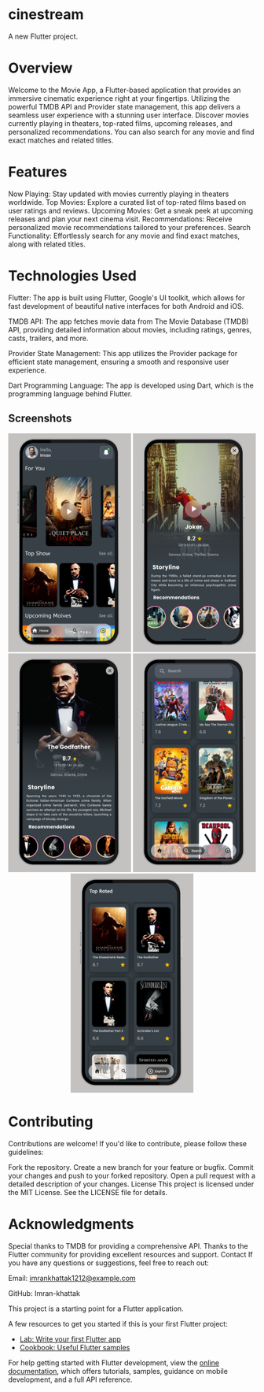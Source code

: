 # cinestream

A new Flutter project.

# Overview
Welcome to the Movie App, a Flutter-based application that provides an immersive cinematic experience right at your fingertips. Utilizing the powerful TMDB API and Provider state management, this app delivers a seamless user experience with a stunning user interface. Discover movies currently playing in theaters, top-rated films, upcoming releases, and personalized recommendations. You can also search for any movie and find exact matches and related titles.

# Features
Now Playing: Stay updated with movies currently playing in theaters worldwide.
Top Movies: Explore a curated list of top-rated films based on user ratings and reviews.
Upcoming Movies: Get a sneak peek at upcoming releases and plan your next cinema visit.
Recommendations: Receive personalized movie recommendations tailored to your preferences.
Search Functionality: Effortlessly search for any movie and find exact matches, along with related titles.

# Technologies Used

Flutter: The app is built using Flutter, Google's UI toolkit, which allows for fast development of beautiful native interfaces for both Android and iOS.

TMDB API: The app fetches movie data from The Movie Database (TMDB) API, providing detailed information about movies, including ratings, genres, casts, trailers, and more.

Provider State Management: This app utilizes the Provider package for efficient state management, ensuring a smooth and responsive user experience.

Dart Programming Language: The app is developed using Dart, which is the programming language behind Flutter.





## Screenshots

<p align="center">
  <img src="assets/home.png" alt="Home Screen" width="250"/>
  <img src="assets/details.png" alt="Details Screen" width="250"/>
  <img src="assets/details1.png" alt="Movie Details Screen" width="250"/>
    <img src="assets/search.png" alt="Search Screen" width="250"/>
  <img src="assets/explore.png" alt="Top Rate Screen" width="250"/>
</p>



# Contributing
Contributions are welcome! If you'd like to contribute, please follow these guidelines:

Fork the repository.
Create a new branch for your feature or bugfix.
Commit your changes and push to your forked repository.
Open a pull request with a detailed description of your changes.
License
This project is licensed under the MIT License. See the LICENSE file for details.

# Acknowledgments
Special thanks to TMDB for providing a comprehensive API.
Thanks to the Flutter community for providing excellent resources and support.
Contact
If you have any questions or suggestions, feel free to reach out:

Email: imrankhattak1212@example.com

GitHub: Imran-khattak



This project is a starting point for a Flutter application.

A few resources to get you started if this is your first Flutter project:

- [Lab: Write your first Flutter app](https://docs.flutter.dev/get-started/codelab)
- [Cookbook: Useful Flutter samples](https://docs.flutter.dev/cookbook)

For help getting started with Flutter development, view the
[online documentation](https://docs.flutter.dev/), which offers tutorials,
samples, guidance on mobile development, and a full API reference.
